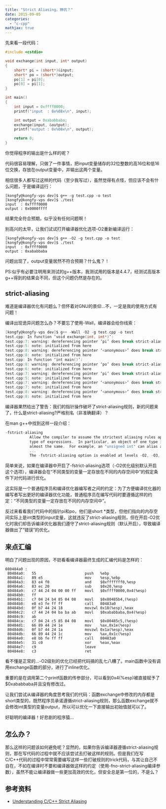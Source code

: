 ```yaml
---
title: "Strict Aliasing，神坑？"
date: 2015-09-05
categories: 
  - "c-cpp"
mathjax: true
---
```


先来看一段代码：

```cpp
#include <cstdio>

void exchange(int input, int* output)
{
    short* pi = (short*)&input;
    short* po = (short*)output;
    po[1] = pi[0];
    po[0] = pi[1];
}

int main()
{
    int input = 0xffff0000;
    printf("input  : 0x%08x\n", input);

    int output = 0xababbaba;
    exchange(input, &output);
    printf("output : 0x%08x\n", output);

    return 0;
}
```

你觉得程序的输出是什么样的呢？

<!--more-->

代码很容易理解，只做了一件事情，把input变量储存的32位整数的高16位和低16位交换，存放在output变量中，并输出这两个变量。

相信很多人都写过这样的代码（至少我写过），虽然觉得有点怪，但应该不会有什么问题，于是编译运行：

```
[kongfy@kongfy-vps dev]$ g++ -g test.cpp -o test
[kongfy@kongfy-vps dev]$ ./test
input  : 0xffff0000
output : 0x0000ffff
```

结果完全符合预期，似乎没有任何问题啊！

别高兴的太早，让我们试试打开编译器优化选项\-O2重新编译运行：

```
[kongfy@kongfy-vps dev]$ g++ -O2 -g test.cpp -o test
[kongfy@kongfy-vps dev]$ ./test
input  : 0xffff0000
output : 0xababbaba
```

问题出现了，output变量居然不符合预期？什么鬼？！

PS:似乎有必要注明用来测试的g++版本，我测试用的版本是4.4.7，经测试高版本g++得到的结果会不同，但这个问题仍然是存在的。

## strict-aliasing


难道是编译器优化有问题么？但怀着对GNU的景仰...不，一定是我的使用方式有问题！

编译出现诡异问题怎么办？不要忘了使用\-Wall，编译器会给你线索：

```c
[kongfy@kongfy-vps dev]$ g++ -Wall -O2 -g test.cpp -o test
test.cpp: In function ‘void exchange(int, int*)’:
test.cpp:7: warning: dereferencing pointer ‘pi’ does break strict-aliasing rules
test.cpp:5: note: initialized from here
test.cpp:8: warning: dereferencing pointer ‘<anonymous>’ does break strict-aliasing rules
test.cpp:8: note: initialized from here
test.cpp: In function ‘int main()’:
test.cpp:8: warning: dereferencing pointer ‘po’ does break strict-aliasing rules
test.cpp:6: note: initialized from here
test.cpp:7: warning: dereferencing pointer ‘pi’ does break strict-aliasing rules
test.cpp:5: note: initialized from here
test.cpp:7: warning: dereferencing pointer ‘<anonymous>’ does break strict-aliasing rules
test.cpp:7: note: initialized from here
test.cpp:8: warning: dereferencing pointer ‘<anonymous>’ does break strict-aliasing rules
test.cpp:8: note: initialized from here
```

编译器果然给出了警告：我们的指针操作破坏了strict-aliasing规则，新的问题来了，什么是strict-aliasing?严格别名（非准确翻译）？

在man g++中找到这样一段介绍：

```c
-fstrict-aliasing
           Allow the compiler to assume the strictest aliasing rules applicable to the language being compiled.  For C (and C++), this activates optimizations based on the
           type of expressions.  In particular, an object of one type is assumed never to reside at the same address as an object of a different type, unless the types are
           almost the same.  For example, an "unsigned int" can alias an "int", but not a "void*" or a "double".  A character type may alias any other type.
           ...
           The -fstrict-aliasing option is enabled at levels -O2, -O3, -Os.

```

简单来说，如果在编译器中开启了\-fstrict-aliasing选项（\-O2优化级别默认开启这个选项），编译器会在“不同类型的变量一定存放在不同的内存空间中”的假定条件下对代码进行优化。

这实际是一个普通程序员和编译优化器编写者之间的约定：为了方便编译优化器的编写者写出更好的编译器优化功能，普通程序员在编写代码时要遵循这样的约定：“不同类型的变量一定存放在不同的内存空间中”。

反过来看看我们代码中的指针pi和po，他们是short \*类型，但他们指向的内存空间实际上是int类型的input变量，这就违反了strict-aliasing规则，但在开启\-O2优化时我们却告诉编译优化器我们遵守了strict-aliasing规则（默认开启），导致编译器做出了“错误”的优化。

## 来点汇编


明白了问题出现的原因，不妨看看编译器最终生成的汇编代码是怎样的：

```
080484a0 :
 80484a0:   55                      push   %ebp
 80484a1:   89 e5                   mov    %esp,%ebp
 80484a3:   83 e4 f0                and    $0xfffffff0,%esp
 80484a6:   83 ec 20                sub    $0x20,%esp
 80484a9:   c7 44 24 04 00 00 ff    movl   $0xffff0000,0x4(%esp)
 80484b0:   ff
 80484b1:   c7 04 24 b4 85 04 08    movl   $0x80485b4,(%esp)
 80484b8:   e8 e3 fe ff ff          call   80483a0 
 80484bd:   0f b7 44 24 18          movzwl 0x18(%esp),%eax
 80484c2:   c7 44 24 04 ba ba ab    movl   $0xababbaba,0x4(%esp)
 80484c9:   ab
 80484ca:   c7 04 24 c5 85 04 08    movl   $0x80485c5,(%esp)
 80484d1:   66 89 44 24 1e          mov    %ax,0x1e(%esp)
 80484d6:   0f b7 44 24 1a          movzwl 0x1a(%esp),%eax
 80484db:   66 89 44 24 1c          mov    %ax,0x1c(%esp)
 80484e0:   e8 bb fe ff ff          call   80483a0 
 80484e5:   31 c0                   xor    %eax,%eax
 80484e7:   c9                      leave
 80484e8:   c3                      ret

```

看不懂是正常的...\-O2级别的优化已经把代码搞的乱七八糟了。main函数中没有调用exchange函数的部分，进行了inline优化。

重要的是在调用第二个printf函数的传参部分，可以看到0x4(%esp)被直接赋予了$0xababbaba并且没有修改过。

让我们尝试从编译器的角度思考我们的代码：函数exchange中修改的内存都是short类型的，既然程序员承诺遵循strict-aliasing规则，那么函数exchange就不会修改int类型的变量output，所以可以优化一下直接输出初始值就可以了。

好聪明的编译器！好悲剧的程序猿...

## 怎么办？


那么这样的问题该如何避免呢？显然的，如果你告诉编译器遵循strict-aliasing规则，那在写代码的过程中就不应该尝试去打破这样的规则。但是我们在写C/C++代码的过程中常常需要编写这样一些打破规则的trick代码，与其让自己不自在，不如在编译时不要和编译器做这样的约定（使用\-fno-strict-aliasing编译参数），虽然不能让编译器做一些更加高效的优化，但安全总是第一位的，不是么？

## 参考资料


- [Understanding C/C++ Strict Aliasing](http://dbp-consulting.com/tutorials/StrictAliasing.html)
